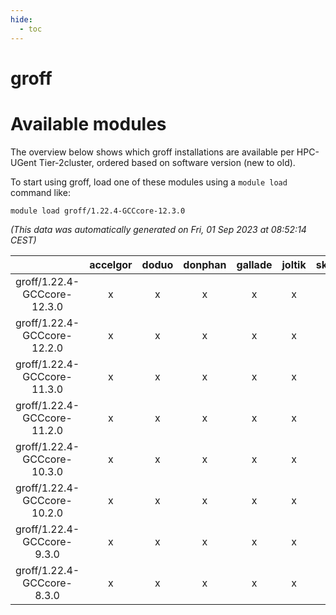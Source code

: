 ```yaml
---
hide:
  - toc
---
```


groff
=====

# Available modules


The overview below shows which groff installations are available per HPC-UGent Tier-2cluster, ordered based on software version (new to old).

To start using groff, load one of these modules using a `module load` command like:

```shell
module load groff/1.22.4-GCCcore-12.3.0
```

*(This data was automatically generated on Fri, 01 Sep 2023 at 08:52:14 CEST)*  

| |accelgor|doduo|donphan|gallade|joltik|skitty|swalot|victini|
| :---: | :---: | :---: | :---: | :---: | :---: | :---: | :---: | :---: |
|groff/1.22.4-GCCcore-12.3.0|x|x|x|x|x|x|x|x|
|groff/1.22.4-GCCcore-12.2.0|x|x|x|x|x|x|x|x|
|groff/1.22.4-GCCcore-11.3.0|x|x|x|x|x|x|x|x|
|groff/1.22.4-GCCcore-11.2.0|x|x|x|x|x|x|x|x|
|groff/1.22.4-GCCcore-10.3.0|x|x|x|x|x|x|x|x|
|groff/1.22.4-GCCcore-10.2.0|x|x|x|x|x|x|x|x|
|groff/1.22.4-GCCcore-9.3.0|x|x|x|x|x|x|x|x|
|groff/1.22.4-GCCcore-8.3.0|x|x|x|x|x|x|x|x|
